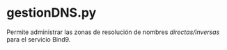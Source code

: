 # gestionDNS.py

Permite administrar las zonas de resolución de nombres *directas/inversas* para el servicio Bind9.
